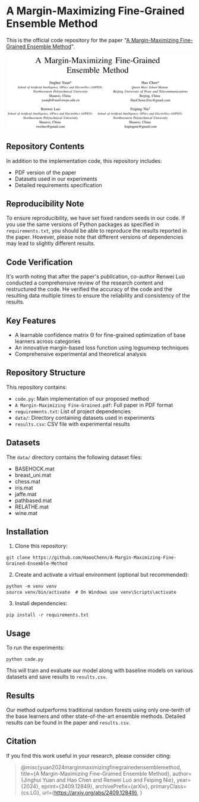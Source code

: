# A Margin-Maximizing Fine-Grained Ensemble Method

This is the official code repository for the paper "[A Margin-Maximizing Fine-Grained Ensemble Method](https://arxiv.org/abs/2409.12849)".

![image](image.png)

## Repository Contents

In addition to the implementation code, this repository includes:
- PDF version of the paper
- Datasets used in our experiments
- Detailed requirements specification

## Reproducibility Note

To ensure reproducibility, we have set fixed random seeds in our code. If you use the same versions of Python packages as specified in `requirements.txt`, you should be able to reproduce the results reported in the paper. However, please note that different versions of dependencies may lead to slightly different results.

## Code Verification

It's worth noting that after the paper's publication, co-author Renwei Luo conducted a comprehensive review of the research content and restructured the code. He verified the accuracy of the code and the resulting data multiple times to ensure the reliability and consistency of the results.

## Key Features

- A learnable confidence matrix Θ for fine-grained optimization of base learners across categories
- An innovative margin-based loss function using logsumexp techniques
- Comprehensive experimental and theoretical analysis

## Repository Structure

This repository contains:

- `code.py`: Main implementation of our proposed method
- `A Margin-Maximizing Fine-Grained.pdf`: Full paper in PDF format
- `requirements.txt`: List of project dependencies
- `data/`: Directory containing datasets used in experiments
- `results.csv`: CSV file with experimental results

## Datasets

The `data/` directory contains the following dataset files:

- BASEHOCK.mat
- breast_uni.mat
- chess.mat
- iris.mat
- jaffe.mat
- pathbased.mat
- RELATHE.mat
- wine.mat

## Installation

1. Clone this repository:
```
git clone https://github.com/HaooChenn/A-Margin-Maximizing-Fine-Grained-Ensemble-Method
```
2. Create and activate a virtual environment (optional but recommended):
```
python -m venv venv
source venv/bin/activate  # On Windows use venv\Scripts\activate
```
3. Install dependencies:
```
pip install -r requirements.txt
```

## Usage

To run the experiments:
```
python code.py
```
This will train and evaluate our model along with baseline models on various datasets and save results to `results.csv`.

## Results

Our method outperforms traditional random forests using only one-tenth of the base learners and other state-of-the-art ensemble methods. Detailed results can be found in the paper and `results.csv`.

## Citation

If you find this work useful in your research, please consider citing:
> @misc{yuan2024marginmaximizingfinegrainedensemblemethod,
      title={A Margin-Maximizing Fine-Grained Ensemble Method}, 
      author={Jinghui Yuan and Hao Chen and Renwei Luo and Feiping Nie},
      year={2024},
      eprint={2409.12849},
      archivePrefix={arXiv},
      primaryClass={cs.LG},
      url={https://arxiv.org/abs/2409.12849}, 
}
